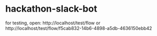 # hackathon-slack-bot

for testing, open: http://localhost/test/flow or http://localhost/test/flow/f5cab832-14b6-4898-a5db-4636150ebb42